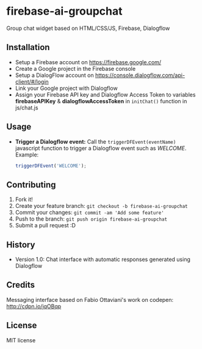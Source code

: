# firebase-ai-groupchat
Group chat widget based on HTML/CSS/JS, Firebase, Dialogflow
## Installation
* Setup a Firebase account on https://firebase.google.com/
* Create a Google project in the Firebase console
* Setup a DialogFlow account on https://console.dialogflow.com/api-client/#/login
* Link your Google project with Dialogflow
* Assign your Firebase API key and Dialogflow Access Token to variables **firebaseAPIKey** & **dialogflowAccessToken** in ``` initChat() ``` function in js/chat.js
## Usage
* **Trigger a Dialogflow event:** Call the ``` triggerDFEvent(eventName) ``` javascript function to trigger a Dialogflow event such as *WELCOME*.
  Example:
  ```javascript
  triggerDFEvent('WELCOME');
  ```
## Contributing
1. Fork it!
2. Create your feature branch: `git checkout -b firebase-ai-groupchat`
3. Commit your changes: `git commit -am 'Add some feature'`
4. Push to the branch: `git push origin firebase-ai-groupchat`
5. Submit a pull request :D
## History
* Version 1.0: Chat interface with automatic responses generated using Dialogflow
## Credits
Messaging interface based on Fabio Ottaviani's work on codepen: http://cdpn.io/jqOBqp
## License
MIT license